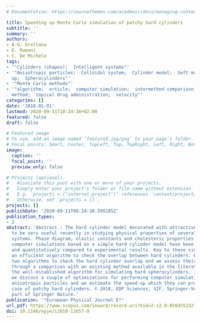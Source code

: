 ```yaml
---
# Documentation: https://sourcethemes.com/academic/docs/managing-content/

title: Speeding up Monte Carlo simulation of patchy hard cylinders
subtitle: ''
summary: ''
authors:
- A.G. Orellana
- E. Romani
- C. De Michele
tags:
- '"Cylinders (shapes);  Intelligent systems"'
- '"Anisotropic particles;  Colloidal system;  Cylinder model;  Soft matter;  Speed
  up;  Spherocylinders"'
- '"Monte Carlo methods"'
- '"algorithm;  article;  computer simulation;  intermethod comparison;  Monte Carlo
  method;  topical drug administration;  velocity"'
categories: []
date: '2018-01-01'
lastmod: 2020-09-11T10:24:38+02:00
featured: false
draft: false

# Featured image
# To use, add an image named `featured.jpg/png` to your page's folder.
# Focal points: Smart, Center, TopLeft, Top, TopRight, Left, Right, BottomLeft, Bottom, BottomRight.
image:
  caption: ''
  focal_point: ''
  preview_only: false

# Projects (optional).
#   Associate this post with one or more of your projects.
#   Simply enter your project's folder or file name without extension.
#   E.g. `projects = ["internal-project"]` references `content/project/deep-learning/index.md`.
#   Otherwise, set `projects = []`.
projects: []
publishDate: '2020-09-11T08:24:38.599185Z'
publication_types:
- 2
abstract: 'Abstract.: The hard cylinder model decorated with attractive patches proved
  to be very useful recently in studying physical properties of several colloidal
  systems. Phase diagram, elastic constants and cholesteric properties obtained from
  computer simulations based on a simple hard cylinder model have been all successfully
  and quantitatively compared to experimental results. Key to these simulations is
  an efficient algorithm to check the overlap between hard cylinders. Here, we propose
  two algorithms to check the hard cylinder overlap and we assess their efficiency
  through a comparison with an existing method available in the literature and with
  the well-established algorithm for simulating hard spherocylinders. In addition,
  we discuss a couple of optimizations for performing computer simulations of patchy
  anisotropic particles and we estimate the speed-up which they can provide in the
  case of patchy hard cylinders. © 2018, EDP Sciences, SIF, Springer-Verlag GmbH Germany,
  part of Springer Nature.'
publication: '*European Physical Journal E*'
url_pdf: https://www.scopus.com/inward/record.uri?eid=2-s2.0-85045523213&doi=10.1140%2fepje%2fi2018-11657-0&partnerID=40&md5=01887f5421bed3eb05027126bbcb42a3
doi: 10.1140/epje/i2018-11657-0
---
```

